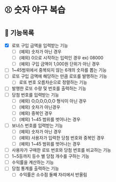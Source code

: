# ⚾️ 숫자 야구 복습

## 🐾 기능목록

- [x] 로또 구입 금액을 입력받는 기능
  - [ ] (예외) 숫자가 아닌 경우
  - [ ] (예외) 0으로 시작하는 입력인 경우 ex) 08000
  - [ ] (예외) 구입 금액이 1,000원 단위가 아닌 경우
- [ ] 1~45범위에서 중복되지 않는 6개의 숫자를 뽑는 기능
- [ ] 로또 구입 금액에 해당하는 만큼 로또를 발행하는 기능
  - [ ] 로또 번호 오름차순으로 정렬하는 기능
- [ ] 발행한 로또 수량 및 번호를 출력하는 기능
- [ ] 당첨 번호를 입력받는 기능
  - [ ] (예외) O,O,O,O,O,O 형식이 아닌 경우
  - [ ] (예외) 숫자가 아닌경우
  - [ ] (예외) 중복인 경우
  - [ ] (예외) 1~45 범위를 벗어나는 경우
- [ ] 보너스 번호를 입력받는 기능
  - [ ] (예외) 숫자가 아닌 경우
  - [ ] (예외) 사용자가 입력한 당첨 번호와 중복인 경우
  - [ ] (예외) 1~45 범위를 벗어나는 경우
- [ ] 사용자가 구매한 로또 번호와 당첨 번호를 비교하는 기능
- [ ] 1~5등까지 등수 별 당첨 개수를 구하는 기능
- [ ] 수익률을 계산하는 기능
- [ ] 당첨 통계를 출력하는 기능
  - [ ] 수익률은 소수점 둘째 자리에서 반올림
